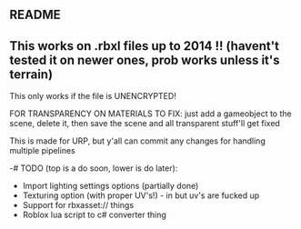 ## README

## This works on .rbxl files up to 2014 !! (havent't tested it on newer ones, prob works unless it's terrain)

This only works if the file is UNENCRYPTED!

FOR TRANSPARENCY ON MATERIALS TO FIX: just add a gameobject to the scene, delete it, then save the scene and all transparent stuff'll get fixed

This is made for URP, but y'all can commit any changes for handling multiple pipelines

-# TODO (top is a do soon, lower is do later):
- Import lighting settings options (partially done)
- Texturing option (with proper UV's!) - in but uv's are fucked up
- Support for rbxasset:// things
- Roblox lua script to c# converter thing
